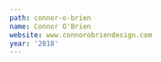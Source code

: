 ```yaml
---
path: connor-o-brien
name: Connor O'Brien
website: www.connorobriendesign.com
year: '2018'
---
```


